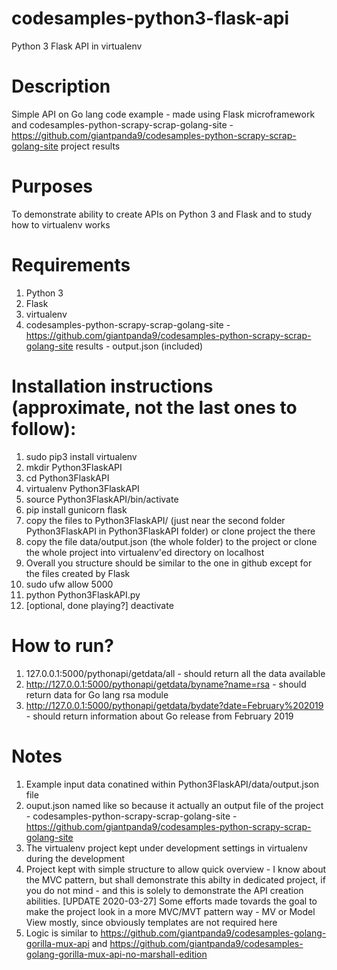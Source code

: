 # codesamples-python3-flask-api
Python 3 Flask API in virtualenv
# Description
Simple API on Go lang code example - made using Flask microframework and codesamples-python-scrapy-scrap-golang-site - https://github.com/giantpanda9/codesamples-python-scrapy-scrap-golang-site project results
# Purposes
To demonstrate ability to create APIs on Python 3 and Flask and to study how to virtualenv works
# Requirements
1) Python 3
2) Flask
3) virtualenv
4) codesamples-python-scrapy-scrap-golang-site - https://github.com/giantpanda9/codesamples-python-scrapy-scrap-golang-site results - output.json (included)
# Installation instructions (approximate, not the last ones to follow):
1) sudo pip3 install virtualenv
2) mkdir Python3FlaskAPI
3) cd Python3FlaskAPI
4) virtualenv Python3FlaskAPI
5) source Python3FlaskAPI/bin/activate
6) pip install gunicorn flask
7) copy the files to Python3FlaskAPI/ (just near the second folder Python3FlaskAPI in Python3FlaskAPI folder) or clone project the there
8) copy the file data/output.json (the whole folder) to the project or clone the whole project into virtualenv'ed directory on localhost
9) Overall you structure should be similar to the one in github except for the files created by Flask
9) sudo ufw allow 5000
10) python Python3FlaskAPI.py
11) [optional, done playing?] deactivate
# How to run?
1) 127.0.0.1:5000/pythonapi/getdata/all - should return all the data available
2) http://127.0.0.1:5000/pythonapi/getdata/byname?name=rsa - should return data for Go lang rsa module
3) http://127.0.0.1:5000/pythonapi/getdata/bydate?date=February%202019 - should return information about Go release from February 2019
# Notes
1) Example input data conatined within Python3FlaskAPI/data/output.json file
2) ouput.json named like so because it actually an output file of the project - codesamples-python-scrapy-scrap-golang-site - https://github.com/giantpanda9/codesamples-python-scrapy-scrap-golang-site
3) The virtualenv project kept under development settings in virtualenv during the development 
4) Project kept with simple structure to allow quick overview - I know about the MVC pattern, but shall demonstrate this abilty in dedicated project, if you do not mind - and this is solely to demonstrate the API creation abilities. [UPDATE 2020-03-27] Some efforts made tovards the goal to make the project look in a more MVC/MVT pattern way - MV or Model View mostly, since obviously templates are not required here
5) Logic is similar to https://github.com/giantpanda9/codesamples-golang-gorilla-mux-api and https://github.com/giantpanda9/codesamples-golang-gorilla-mux-api-no-marshall-edition
